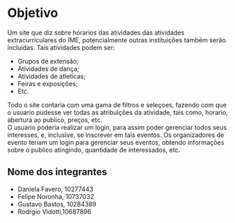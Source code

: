 # Objetivo

Um site que diz sobre hórarios das atividades das atividades extracurriculares do IME, potencialmente outras instituições também serão incluidas. Tais atividades podem ser:
- Grupos de extensão;
- Atividades de dança;
- Atividades de atleticas;
- Feiras e exposições;
- Etc.

Todo o site contaria com uma gama de filtros e seleçoes, fazendo com que o usuario pudesse ver todas as atribuições da atividade, tais como, horario, abertura ao publico, preços, etc.    
O usuario poderia realizar um login, para assim poder gerenciar todos seus interesses, e, inclusive, se inscrever em tais eventos. Os organizadores de evento teriam um login para gerenciar seus eventos, obtendo informações sobre o publico atingindo, quantidade de interessados, etc.  

## Nome dos integrantes
- Daniela Favero, 10277443
- Felipe Noronha, 10737032
- Gustavo Bastos, 10284389  
- Rodrgio Vidotti,10687896

